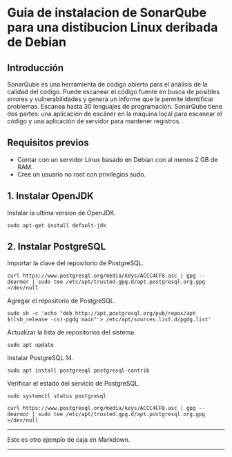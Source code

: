 # Guia de instalacion de SonarQube para una distibucion Linux deribada de Debian

## Introducción
SonarQube es una herramienta de código abierto para el análisis de la calidad del código. Puede escanear el código fuente en busca de posibles errores y vulnerabilidades y genera un informe que le permite identificar problemas. Escanea hasta 30 lenguajes de programación.
SonarQube tiene dos partes: una aplicación de escáner en la máquina local para escanear el código y una aplicación de servidor para mantener registros.

## Requisitos previos
- Contar con un servidor Linux basado en Debian con al menos 2 GB de RAM.
- Cree un usuario no root con privilegios sudo.

## 1. Instalar OpenJDK
Instalar la ultima version de OpenJDK.
~~~
sudo apt-get install default-jdk
~~~

## 2. Instalar PostgreSQL
Importar la clave del repositorio de PostgreSQL.
~~~
curl https://www.postgresql.org/media/keys/ACCC4CF8.asc | gpg --dearmor | sudo tee /etc/apt/trusted.gpg.d/apt.postgresql.org.gpg >/dev/null
~~~
Agregar el repositorio de PostgreSQL.
~~~
sudo sh -c 'echo "deb http://apt.postgresql.org/pub/repos/apt $(lsb_release -cs)-pgdg main" > /etc/apt/sources.list.d/pgdg.list'
~~~
Actualizar la lista de repositorios del sistema.
~~~
sudo apt update
~~~
Instalar PostgreSQL 14.
~~~
sudo apt install postgresql postgresql-contrib
~~~
Verificar el estado del servicio de PostgreSQL.
~~~
sudo systemctl status postgresql
~~~






~~~
curl https://www.postgresql.org/media/keys/ACCC4CF8.asc | gpg --dearmor | sudo tee /etc/apt/trusted.gpg.d/apt.postgresql.org.gpg >/dev/null
~~~



___
Este es otro ejemplo de caja en Markdown.
___
